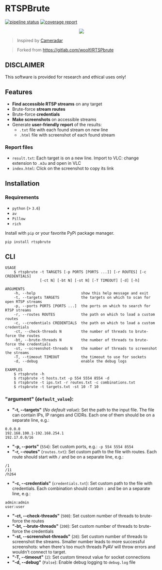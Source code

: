 # RTSPBrute

[![pipeline status](https://gitlab.com/woolf/RTSPbrute/badges/master/pipeline.svg)](https://gitlab.com/woolf/RTSPbrute/-/commits/master)
[![coverage report](https://gitlab.com/woolf/RTSPbrute/badges/master/coverage.svg)](https://gitlab.com/woolf/RTSPbrute/-/commits/master)

<p align="center">
   <a href="https://asciinema.org/a/353291" target="_blank"><img src="https://asciinema.org/a/353291.svg" /></a>
</p>

> Inspired by [Cameradar](https://github.com/Ullaakut/cameradar)

> Forked from https://gitlab.com/woolf/RTSPbrute

## DISCLAIMER
This software is provided for research and ethical uses only!

## Features

- **Find accessible RTSP streams** on any target
- Brute-force **stream routes**
- Brute-force **credentials**
- **Make screenshots** on accessible streams
- Generate **user-friendly report** of the results:
  - `.txt` file with each found stream on new line
  - `.html` file with screenshot of each found stream

### Report files

- `result.txt`: Each target is on a new line. Import to VLC: change extension to `.m3u` and open in VLC
- `index.html`: Click on the screenshot to copy its link

## Installation

### Requirements

- `python` (> `3.6`)
- `av`
- `Pillow`
- `rich`

Install with `pip` or your favorite PyPi package manager.

```
pip install rtspbrute
```

## CLI

```
USAGE
    $ rtspbrute -t TARGETS [-p PORTS [PORTS ...]] [-r ROUTES] [-c CREDENTIALS]
                [-ct N] [-bt N] [-st N] [-T TIMEOUT] [-d] [-h]

ARGUMENTS
    -h, --help                     show this help message and exit
    -t, --targets TARGETS          the targets on which to scan for open RTSP streams
    -p, --ports PORTS [PORTS ...]  the ports on which to search for RTSP streams
    -r, --routes ROUTES            the path on which to load a custom routes
    -c, --credentials CREDENTIALS  the path on which to load a custom credentials
    -ct, --check-threads N         the number of threads to brute-force the routes
    -bt, --brute-threads N         the number of threads to brute-force the credentials
    -st, --screenshot-threads N    the number of threads to screenshot the streams
    -T, --timeout TIMEOUT          the timeout to use for sockets
    -d, --debug                    enable the debug logs

EXAMPLES
    $ rtspbrute -h
    $ rtspbrute -t hosts.txt -p 554 5554 8554 -d
    $ rtspbrute -t ips.txt -r routes.txt -c combinations.txt
    $ rtspbrute -t targets.txt -st 10 -T 10
```

### **"argument"** (`default_value`):

- **"-t, --targets"** (_No default value_): Set the path to the input file. The file can contain IPs, IP ranges and CIDRs. Each one of them should be on a separate line, e.g.:

```
0.0.0.0
192.168.100.1-192.168.254.1
192.17.0.0/16
```

- **"-p, --ports"** (`554`): Set custom ports, e.g.: `-p 554 5554 8554`
- **"-r, --routes"** (`routes.txt`): Set custom path to the file with routes. Each route should start with `/` and be on a separate line, e.g.:

```
/1
/11
/h264
```

- **"-c, --credentials"** (`credentials.txt`): Set custom path to the file with credentials. Each combination should contain `:` and be on a separate line, e.g.:

```
admin:admin
user:user
```

- **"-ct, --check-threads"** (`500`): Set custom number of threads to brute-force the routes
- **"-bt, --brute-threads"** (`200`): Set custom number of threads to brute-force the credentials
- **"-st, --screenshot-threads"** (`20`): Set custom number of threads to screenshot the streams. Smaller number leads to more successful screenshots: when there's too much threads PyAV will throw errors and wouldn't connect to target.
- **"-T, --timeout"** (`2`): Set custom timeout value for socket connections
- **"-d, --debug"** (`False`): Enable debug logging to `debug.log` file
